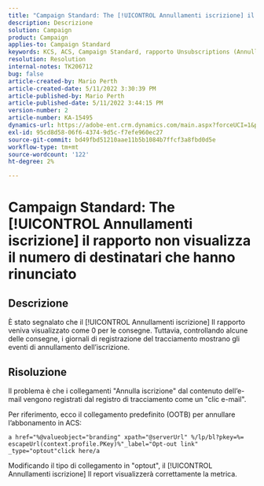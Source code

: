 ```yaml
---
title: "Campaign Standard: The [!UICONTROL Annullamenti iscrizione] il rapporto non visualizza il numero di destinatari che hanno rinunciato"
description: Descrizione
solution: Campaign
product: Campaign
applies-to: Campaign Standard
keywords: KCS, ACS, Campaign Standard, rapporto Unsubscriptions (Annullamenti abbonamenti), evento di tracciamento opt-out
resolution: Resolution
internal-notes: TK206712
bug: false
article-created-by: Mario Perth
article-created-date: 5/11/2022 3:30:39 PM
article-published-by: Mario Perth
article-published-date: 5/11/2022 3:44:15 PM
version-number: 2
article-number: KA-15495
dynamics-url: https://adobe-ent.crm.dynamics.com/main.aspx?forceUCI=1&pagetype=entityrecord&etn=knowledgearticle&id=6733084f-3fd1-ec11-a7b5-0022480a8d10
exl-id: 95cd8d58-06f6-4374-9d5c-f7efe960ec27
source-git-commit: bd49fbd51210aae11b5b1084b7ffcf3a8fbd0d5e
workflow-type: tm+mt
source-wordcount: '122'
ht-degree: 2%

---
```


# Campaign Standard: The [!UICONTROL Annullamenti iscrizione] il rapporto non visualizza il numero di destinatari che hanno rinunciato

## Descrizione


È stato segnalato che il [!UICONTROL Annullamenti iscrizione] Il rapporto veniva visualizzato come 0 per le consegne. Tuttavia, controllando alcune delle consegne, i giornali di registrazione del tracciamento mostrano gli eventi di annullamento dell’iscrizione.


## Risoluzione


Il problema è che i collegamenti &quot;Annulla iscrizione&quot; dal contenuto dell’e-mail vengono registrati dal registro di tracciamento come un &quot;clic e-mail&quot;.

Per riferimento, ecco il collegamento predefinito (OOTB) per annullare l’abbonamento in ACS:

```
a href="%@valueobject="branding" xpath="@serverUrl" %/lp/bl?pkey=%= escapeUrl(context.profile.PKey)%"_label="Opt-out link" _type="optout"click here/a
```

Modificando il tipo di collegamento in &quot;optout&quot;, il [!UICONTROL Annullamenti iscrizione] Il report visualizzerà correttamente la metrica.
